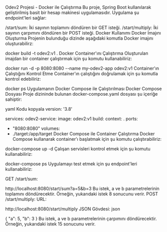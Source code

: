 Odev2 Projesi - Docker ile Çalıştırma
Bu proje, Spring Boot kullanılarak geliştirilmiş basit bir hesap makinesi uygulamasıdır. Uygulama şu endpoint'leri sağlar:

/start/sum: İki sayının toplamını döndüren bir GET isteği.
/start/multiply: İki sayının çarpımını döndüren bir POST isteği.
Docker Kullanımı
Docker İmajını Oluşturma
Projenin bulunduğu dizinde aşağıdaki komutla Docker imajını oluşturabilirz:


docker build -t odev2:v1 .
Docker Container'ını Çalıştırma
Oluşturulan imajdan bir container çalıştırmak için şu komutu kullanabiliriz:


docker run -d -p 8080:8080 --name my-odev2-app odev2:v1
Container'ın Çalıştığını Kontrol Etme
Container'ın çalıştığını doğrulamak için şu komutla kontrol edebiliriz:

docker ps
Uygulamanın Docker Compose ile Çalıştırılması
Docker Compose Dosyası
Proje dizininde bulunan docker-compose.yaml dosyası şu içeriğe sahiptir:

yaml
Kodu kopyala
version: '3.8'

services:
odev2-service:
image: odev2:v1
build:
context: .
ports:
- "8080:8080"
volumes:
- ./target:/app/target
Docker Compose ile Container Çalıştırma
Docker Compose kullanarak container'ı başlatmak için şu komutu çalıştırabiliriz:

docker-compose up -d
Çalışan servisleri kontrol etmek için şu komutu kullanabiliriz:


docker-compose ps
Uygulamayı test etmek için şu endpoint'leri kullanabiliriz:

GET /start/sum:

http://localhost:8080/start/sum?a=5&b=3
Bu istek, a ve b parametrelerinin toplamını döndürecektir. Örneğin, yukarıdaki istek 8 sonucunu verir.
POST /start/multiply:
URL:

http://localhost:8080/start/multiply
JSON Gövdesi:
json

{
"a": 5,
"b": 3
}
Bu istek, a ve b parametrelerinin çarpımını döndürecektir. Örneğin, yukarıdaki istek 15 sonucunu verir.